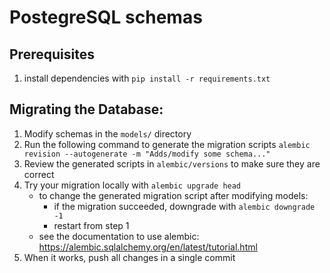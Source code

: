 # PostegreSQL schemas

## Prerequisites
1. install dependencies with `pip install -r requirements.txt`

## Migrating the Database:

1. Modify schemas in the `models/` directory
1. Run the following command to generate the migration scripts
    `alembic revision --autogenerate -m "Adds/modify some schema..."`
1. Review the generated scripts in `alembic/versions` to make sure they are correct
1. Try your migration locally with `alembic upgrade head`
    * to change the generated migration script after modifying models:
        * if the migration succeeded, downgrade with `alembic downgrade -1`
        * restart from step 1
    * see the documentation to use alembic: https://alembic.sqlalchemy.org/en/latest/tutorial.html
1. When it works, push all changes in a single commit
